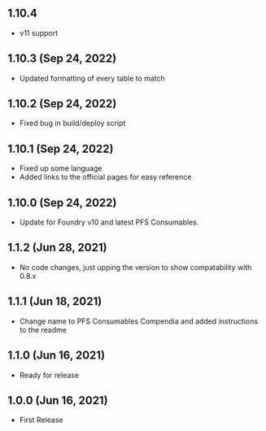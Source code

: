 ## 1.10.4

* v11 support

## 1.10.3 (Sep 24, 2022)

* Updated formatting of every table to match

## 1.10.2 (Sep 24, 2022)

* Fixed bug in build/deploy script

## 1.10.1 (Sep 24, 2022)

* Fixed up some language
* Added links to the official pages for easy reference

## 1.10.0 (Sep 24, 2022)

* Update for Foundry v10 and latest PFS Consumables.

## 1.1.2 (Jun 28, 2021)

* No code changes, just upping the version to show compatability with 0.8.x

## 1.1.1 (Jun 18, 2021)

* Change name to PFS Consumables Compendia and added instructions to the readme

## 1.1.0 (Jun 16, 2021)

* Ready for release

## 1.0.0 (Jun 16, 2021)

* First Release